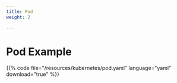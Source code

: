 ```yaml
---
title: Pod
weight: 2

---
```


# Pod Example

{{% code file="/resources/kubernetes/pod.yaml" language="yaml" download="true" %}}